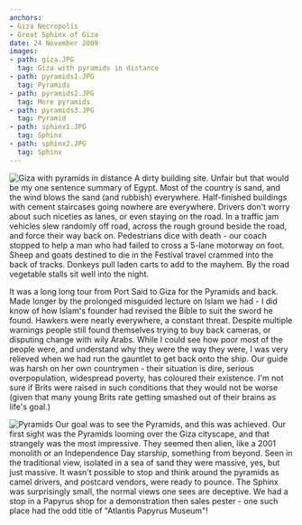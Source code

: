 ```yaml
---
anchors:
- Giza Necropolis
- Great Sphinx of Giza
date: 24 November 2009
images:
- path: giza.JPG
  tag: Giza with pyramids in distance
- path: pyramids1.JPG
  tag: Pyramids
- path: pyramids2.JPG
  tag: More pyramids
- path: pyramids3.JPG
  tag: Pyramid
- path: sphinx1.JPG
  tag: Sphinx
- path: sphinx2.JPG
  tag: Sphinx
---
```

![Giza with pyramids in distance](giza.JPG)
A dirty building site. Unfair but that would be my one sentence summary of Egypt. Most of the country is sand, and the wind blows the sand (and rubbish) everywhere. Half-finished buildings with cement staircases going nowhere are everywhere. Drivers don't worry about such niceties as lanes, or even staying on the road. In a traffic jam vehicles slew randomly off road, across the rough ground beside the road, and force their way back on. Pedestrians dice with death - our coach stopped to help a man who had failed to cross a 5-lane motorway on foot. Sheep and goats destined to die in the Festival travel crammed into the back of tracks. Donkeys pull laden carts to add to the mayhem. By the road vegetable stalls sit well into the night.

It was a long long tour from Port Said to Giza for the Pyramids and back. Made longer by the prolonged misguided lecture on Islam we had - I did know of how Islam's founder had revised the Bible to suit the sword he found. Hawkers were nearly everywhere, a constant threat. Despite multiple warnings people still found themselves trying to buy back cameras, or disputing change with wily Arabs. While I could see how poor most of the people were, and understand why they were the way they were, I was very relieved when we had run the gauntlet to get back onto the ship. Our guide was harsh on her own countrymen - their situation is dire, serious overpopulation, widespread poverty, has coloured their existence. I'm not sure if Brits were raised in such conditions that they would not be worse (given that many young Brits rate getting smashed out of their brains as life's goal.)

![Pyramids](pyramids1.JPG)
Our goal was to see the Pyramids, and this was achieved. Our first sight was the Pyramids looming over the Giza cityscape, and that strangely was the most impressive. They seemed then alien, like a 2001 monolith or an Independence Day starship, something from beyond. Seen in the traditional view, isolated in a sea of sand they were massive, yes, but just massive. It wasn't possible to stop and think around the pyramids as camel drivers, and postcard vendors, were ready to pounce. The Sphinx was surprisingly small, the normal views one sees are deceptive. We had a stop in a Papyrus shop for a demonstration then sales pester - one such place had the odd title of "Atlantis Papyrus Museum"!
